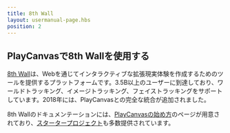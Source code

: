 ```yaml
---
title: 8th Wall
layout: usermanual-page.hbs
position: 2
---
```


## PlayCanvasで8th Wallを使用する

[8th Wall][1]は、Webを通じてインタラクティブな拡張現実体験を作成するためのツールを提供するプラットフォームです。3.5B以上のユーザーに到達しており、ワールドトラッキング、イメージトラッキング、フェイストラッキングをサポートしています。2018年には、PlayCanvasとの完全な統合が追加されました。

8th Wallのドキュメンテーションには、[PlayCanvasの始め方][2]のページが用意されており、[スタータープロジェクト][3]も多数提供されています。

[1]: https://www.8thwall.com/
[2]: https://www.8thwall.com/docs/web/#xr8playcanvas
[3]: https://playcanvas.com/user/the8thwall